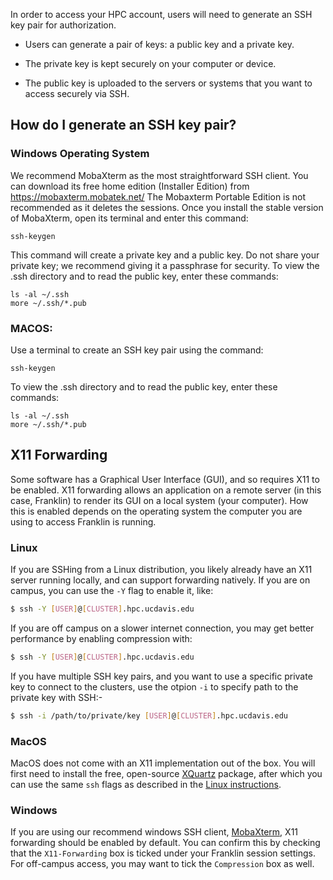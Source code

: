 In order to access your HPC account, users will need to generate an SSH key pair for authorization.
 
- Users can generate a pair of keys: a public key and a private key.
   
- The private key is kept securely on your computer or device.
- The public key is uploaded to the servers or systems that you want to access securely via SSH.

## How do I generate an SSH key pair?

### Windows Operating System

We recommend MobaXterm as the most straightforward SSH client. You can download its free home edition (Installer Edition) from https://mobaxterm.mobatek.net/ 
The Mobaxterm Portable Edition is not recommended as it deletes the sessions. Once you install the stable version of MobaXterm, open its terminal and enter this command:


`ssh-keygen`

This command will create a private key and a public key. Do not share your private key; we recommend giving it a passphrase for security.
To view the .ssh directory and to read the public key, enter these commands:

```
ls -al ~/.ssh
more ~/.ssh/*.pub
```

### MACOS:

Use a terminal to create an SSH key pair using the command:

`ssh-keygen`

To view the .ssh directory and to read the public key, enter these commands:

```
ls -al ~/.ssh
more ~/.ssh/*.pub
``` 

## X11 Forwarding

Some software has a Graphical User Interface (GUI), and so requires X11 to be enabled.
X11 forwarding allows an application on a remote server (in this case, Franklin) to render its GUI on a local system (your computer).
How this is enabled depends on the operating system the computer you are using to access Franklin is running.

### Linux

If you are SSHing from a Linux distribution, you likely already have an X11 server running locally, and can support forwarding natively.
If you are on campus, you can use the `-Y` flag to enable it, like:

```bash
$ ssh -Y [USER]@[CLUSTER].hpc.ucdavis.edu
```

If you are off campus on a slower internet connection, you may get better performance by enabling compression with:

```bash
$ ssh -Y [USER]@[CLUSTER].hpc.ucdavis.edu
```
If you have multiple SSH key pairs, and you want to use a specific private key to connect to the clusters, use the otpion `-i` to specify path to the private key with SSH:-

```bash
$ ssh -i /path/to/private/key [USER]@[CLUSTER].hpc.ucdavis.edu
```
### MacOS

MacOS does not come with an X11 implementation out of the box.
You will first need to install the free, open-source [XQuartz](https://www.xquartz.org/) package, after which you can use the same `ssh` flags as described in the [Linux instructions](access.md#linux).

### Windows

If you are using our recommend windows SSH client, [MobaXterm](https://mobaxterm.mobatek.net/), X11 forwarding should be enabled by default.
You can confirm this by checking that the `X11-Forwarding` box is ticked under your Franklin session settings.
For off-campus access, you may want to tick the `Compression` box as well.